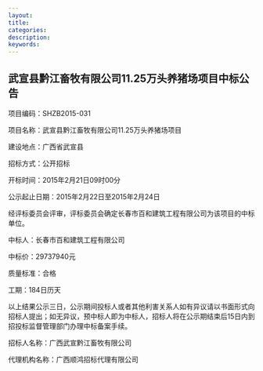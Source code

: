 ```yaml
---
layout:
title:
categories: 
description: 
keywords:
---
```

## 武宣县黔江畜牧有限公司11.25万头养猪场项目中标公告

项目编码：SHZB2015-031

项目名称：武宣县黔江畜牧有限公司11.25万头养猪场项目

建设地点：广西省武宣县

招标方式：公开招标

开标时间：2015年2月21日09时00分

公示起止日期：2015年2月22日至2015年2月24日　

经评标委员会评审，评标委员会确定长春市百和建筑工程有限公司为该项目的中标单位。

中标人：长春市百和建筑工程有限公司

中标价：29737940元

质量标准：合格

工期：184日历天

以上结果公示三日，公示期间投标人或者其他利害关系人如有异议请以书面形式向招标人提出；如无异议，预中标人即为中标人，招标人将在公示期结束后15日内到招投标监督管理部门办理中标备案手续。

招标人名称：广西武宣黔江畜牧有限公司

代理机构名称：广西顺鸿招标代理有限公司

